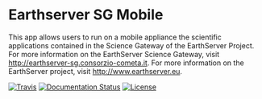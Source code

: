 # Earthserver SG Mobile
This app allows users to run on a mobile appliance the scientific applications contained in the Science Gateway of the EarthServer Project.
For more information on the EarthServer Science Gateway, visit http://earthserver-sg.consorzio-cometa.it.
For more information on the EarthServer project, visit http://www.earthserver.eu.

[![Travis](http://img.shields.io/travis/csgf/earthserver-sg-mobile/master.png)](https://travis-ci.org/csgf/earthserver-sg-mobile)
[![Documentation Status](https://readthedocs.org/projects/csgf/badge/?version=latest)](http://csgf.readthedocs.org)
[![License](https://img.shields.io/github/license/csgf/earthserver-sg-mobile.svg?style?flat)](http://www.apache.org/licenses/LICENSE-2.0.txt)
